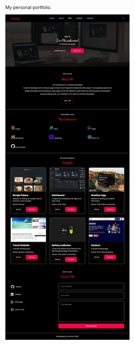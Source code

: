 <p>My personal portfolio. </p>
<a href="https://jummydev.vercel.app/"><img  src="./src/assets/capture.jpeg" /></a>




